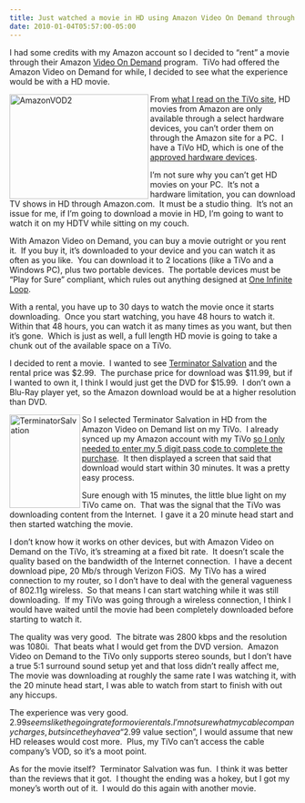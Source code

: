 ```yaml
---
title: Just watched a movie in HD using Amazon Video On Demand through my Tivo
date: 2010-01-04T05:57:00-05:00
---
```

I had some credits with my Amazon account so I decided to “rent” a movie through their Amazon [Video On Demand](http://www.amazon.com/Video-On-Demand/b/ref=topnav_storetab_atv?ie=UTF8&node=16261631) program.  TiVo had offered the Amazon Video on Demand for while, I decided to see what the experience would be with a HD movie. 

[<img loading="lazy" title="AmazonVOD2" border="0" alt="AmazonVOD2" align="left" src="https://i0.wp.com/lh3.ggpht.com/_natoSxTaPFU/S0GDXWvsMqI/AAAAAAAAAYU/evSD9yqGURs/AmazonVOD2_thumb%5B1%5D.jpg?resize=244%2C184" width="244" height="184"   />](https://i2.wp.com/lh5.ggpht.com/_natoSxTaPFU/S0GDXFy_vMI/AAAAAAAAAYQ/LqHXl5KpfV4/s1600-h/AmazonVOD2%5B3%5D.jpg) From [what I read on the TiVo site](http://support.tivo.com/app/answers/detail/a_id/257#high), HD movies from Amazon are only available through a select hardware devices, you can’t order them on through the Amazon site for a PC.  I have a TiVo HD, which is one of the [approved hardware devices](http://www.amazon.com/gp/video/ontv/ontv/ref=amb_link_86331431_5?pf_rd_m=ATVPDKIKX0DER&pf_rd_s=right-1&pf_rd_r=01YMC69GZ4P8C0Z5TWXF&pf_rd_t=1401&pf_rd_p=506462311&pf_rd_i=1000465121).  

I’m not sure why you can’t get HD movies on your PC.  It’s not a hardware limitation, you can download TV shows in HD through Amazon.com.  It must be a studio thing.  It’s not an issue for me, if I’m going to download a movie in HD, I’m going to want to watch it on my HDTV while sitting on my couch.

With Amazon Video on Demand, you can buy a movie outright or you rent it.  If you buy it, it’s downloaded to your device and you can watch it as often as you like.  You can download it to 2 locations (like a TiVo and a Windows PC), plus two portable devices.  The portable devices must be “Play for Sure” compliant, which rules out anything designed at [One Infinite Loop](http://apple.com/ipod).

With a rental, you have up to 30 days to watch the movie once it starts downloading.  Once you start watching, you have 48 hours to watch it.  Within that 48 hours, you can watch it as many times as you want, but then it’s gone.  Which is just as well, a full length HD movie is going to take a chunk out of the available space on a TiVo.

I decided to rent a movie.  I wanted to see [Terminator Salvation](http://www.amazon.com/s/ref=nb_ss?url=search-alias%3Damazontv&field-keywords=terminator+salvation+hd&x=0&y=0) and the rental price was $2.99.  The purchase price for download was $11.99, but if I wanted to own it, I think I would just get the DVD for $15.99.  I don’t own a Blu-Ray player yet, so the Amazon download would be at a higher resolution than DVD.

[<img loading="lazy" title="TerminatorSalvation" border="0" alt="TerminatorSalvation" align="left" src="https://i2.wp.com/lh5.ggpht.com/_natoSxTaPFU/S0GDXmHJRPI/AAAAAAAAAYc/FTtq7S1v4U4/TerminatorSalvation_thumb%5B1%5D.jpg?resize=124%2C164" width="124" height="164"   />](https://i1.wp.com/lh5.ggpht.com/_natoSxTaPFU/S0GDXgGpWgI/AAAAAAAAAYY/zUVLMkwLoDo/s1600-h/TerminatorSalvation%5B3%5D.jpg) 

So I selected Terminator Salvation in HD from the Amazon Video on Demand list on my TiVo.  I already synced up my Amazon account with my TiVo [so I only needed to enter my 5 digit pass code to complete the purchase](http://www.tivo.com/mytivo/howto/downloadmoviesandtv/howto_movies_tv_amazon.html).  It then displayed a screen that said that download would start within 30 minutes. It was a pretty easy process.

Sure enough with 15 minutes, the little blue light on my TiVo came on.  That was the signal that the TiVo was downloading content from the Internet.  I gave it a 20 minute head start and then started watching the movie.

I don’t know how it works on other devices, but with Amazon Video on Demand on the TiVo, it’s streaming at a fixed bit rate.  It doesn’t scale the quality based on the bandwidth of the Internet connection.  I have a decent download pipe, 20 Mb/s through Verizon FiOS.  My TiVo has a wired connection to my router, so I don’t have to deal with the general vagueness of 802.11g wireless.  So that means I can start watching while it was still downloading.  If my TiVo was going through a wireless connection, I think I would have waited until the movie had been completely downloaded before starting to watch it.

The quality was very good.  The bitrate was <span>2800 kbps and the resolution was 1080i.  That beats what I would get from the DVD version.  Amazon Video on Demand to the TiVo only supports stereo sounds, but I don’t have a true 5:1 surround sound setup yet and that loss didn’t really affect me,  The movie was downloading at roughly the same rate I was watching it, with the 20 minute head start, I was able to watch from start to finish with out any hiccups.</span>

<span>The experience was very good.  $2.99 seems like the going rate for movie rentals.  I’m not sure what my cable company charges, but since they have a “$2.99 value section”, I would assume that new HD releases would cost more.  Plus, my TiVo can’t access the cable company’s VOD, so it’s a moot point.</span>

<span>As for the movie itself?  Terminator Salvation was fun.  I think it was better than the reviews that it got.  I thought the ending was a hokey, but I got my money’s worth out of it.  I would do this again with another movie.</span>
